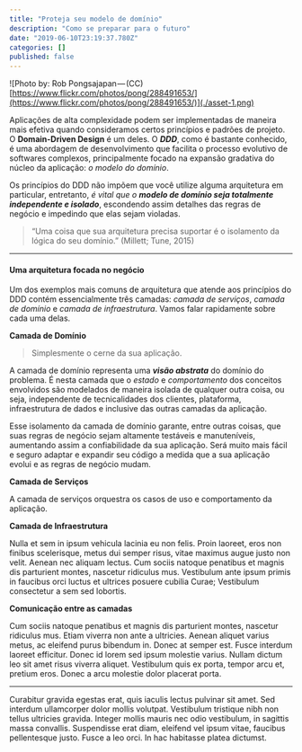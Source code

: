```yaml
---
title: "Proteja seu modelo de domínio"
description: "Como se preparar para o futuro"
date: "2019-06-10T23:19:37.780Z"
categories: []
published: false
---
```


![Photo by: Rob Pongsajapan — (CC) [https://www.flickr.com/photos/pong/288491653/](https://www.flickr.com/photos/pong/288491653/)](./asset-1.png)

Aplicações de alta complexidade podem ser implementadas de maneira mais efetiva quando consideramos certos princípios e padrões de projeto. O **Domain-Driven Design** é um deles. O **_DDD_**, como é bastante conhecido, é uma abordagem de desenvolvimento que facilita o processo evolutivo de softwares complexos, principalmente focado na expansão gradativa do núcleo da aplicação: _o modelo do domínio_.

Os princípios do DDD não impõem que você utilize alguma arquitetura em particular, entretanto, _é vital que o_ **_modelo de domínio seja totalmente independente e isolado_**, escondendo assim detalhes das regras de negócio e impedindo que elas sejam violadas.

> “Uma coisa que sua arquitetura precisa suportar é o isolamento da lógica do seu domínio.” (Millett; Tune, 2015)

---

#### Uma arquitetura focada no negócio

Um dos exemplos mais comuns de arquitetura que atende aos princípios do DDD contém essencialmente três camadas: _camada de serviços_, _camada de domínio_ e _camada de infraestrutura_. Vamos falar rapidamente sobre cada uma delas.

**Camada de Domínio**

> Simplesmente o cerne da sua aplicação.

A camada de domínio representa uma **_visão abstrata_** do domínio do problema. É nesta camada que o _estado_ e _comportamento_ dos conceitos envolvidos são modelados de maneira isolada de qualquer outra coisa, ou seja, independente de tecnicalidades dos clientes, plataforma, infraestrutura de dados e inclusive das outras camadas da aplicação.

Esse isolamento da camada de domínio garante, entre outras coisas, que suas regras de negócio sejam altamente testáveis e manuteníveis, aumentando assim a confiabilidade da sua aplicação. Será muito mais fácil e seguro adaptar e expandir seu código a medida que a sua aplicação evolui e as regras de negócio mudam.

**Camada de Serviços**

A camada de serviços orquestra os casos de uso e comportamento da aplicação. 

**Camada de Infraestrutura**

Nulla et sem in ipsum vehicula lacinia eu non felis. Proin laoreet, eros non finibus scelerisque, metus dui semper risus, vitae maximus augue justo non velit. Aenean nec aliquam lectus. Cum sociis natoque penatibus et magnis dis parturient montes, nascetur ridiculus mus. Vestibulum ante ipsum primis in faucibus orci luctus et ultrices posuere cubilia Curae; Vestibulum consectetur a sem sed lobortis.

**Comunicação entre as camadas**

Cum sociis natoque penatibus et magnis dis parturient montes, nascetur ridiculus mus. Etiam viverra non ante a ultricies. Aenean aliquet varius metus, ac eleifend purus bibendum in. Donec at semper est. Fusce interdum laoreet efficitur. Donec id lorem sed ipsum molestie varius. Nullam dictum leo sit amet risus viverra aliquet. Vestibulum quis ex porta, tempor arcu et, pretium eros. Donec a arcu molestie dolor placerat porta.

---

Curabitur gravida egestas erat, quis iaculis lectus pulvinar sit amet. Sed interdum ullamcorper dolor mollis volutpat. Vestibulum tristique nibh non tellus ultricies gravida. Integer mollis mauris nec odio vestibulum, in sagittis massa convallis. Suspendisse erat diam, eleifend vel ipsum vitae, faucibus pellentesque justo. Fusce a leo orci. In hac habitasse platea dictumst.
